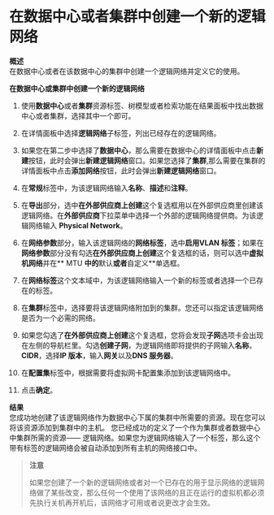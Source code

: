 # 在数据中心或者集群中创建一个新的逻辑网络

**概述**<br/>
在数据中心或者在该数据中心的集群中创建一个逻辑网络并定义它的使用。

**在数据中心或集群中创建一个新的逻辑网络**

1. 使用**数据中心**或者**集群**资源标签、树模型或者检索功能在结果面板中找出数据中心或者集群，选择其中一个即可。

2. 在详情面板中选择**逻辑网络**子标签，列出已经存在的逻辑网络。

3. 如果您在第二步中选择了**数据中心**，那么需要在数据中心的详情面板中点击**新建**按钮，此时会弹出**新建逻辑网络**窗口。如果您选择了**集群**,那么需要在集群的详情面板中点击**添加网络**按钮，此时会弹出**新建逻辑网络**窗口。

4. 在**常规**标签中，为该逻辑网络输入**名称**、**描述**和**注释**。

5. 在**导出**部分，选中**在外部供应商上创建**这个复选框用以在外部供应商里创建该逻辑网络。在**外部供应商**下拉菜单中选择一个外部的逻辑网络提供商。为该逻辑网络输入 **Physical Network**。

6. 在**网络参数**部分，输入该逻辑网络的**网络标签**，选中**启用VLAN 标签**；如果在**网络参数**部分没有勾选**在外部供应商上创建**这个复选框的话，则可以选中**虚拟机网络**并在** MTU **中的**默认**或者**自定义**单选框。

7. 在**网络标签**这个文本域中，为该逻辑网络输入一个新的标签或者选择一个已存在的标签。

8. 在**集群**标签中，选择要将该逻辑网络附加到的集群。您还可以指定该逻辑网络是否为一个必需的网络。

9. 如果您勾选了**在外部供应商上创建**这个复选框，您将会发现**子网**选项卡会出现在左侧的导航栏里。勾选**创建子网**，为逻辑网络即将提供的子网输入**名称**，**CIDR**，选择**IP 版本**，输入**网关**以及**DNS 服务器**。

10. 在**配置集**标签中，根据需要将虚拟网卡配置集添加到该逻辑网络中。

11. 点击**确定**。

**结果**</br>
您成功地创建了该逻辑网络作为数据中心下属的集群中所需要的资源。现在您可以将该资源添加到集群中的主机。
您已经成功的定义了一个作为集群或者数据中心中集群所需的资源—— 逻辑网络。如果您为逻辑网络输入了一个标签，那么这个带有标签的逻辑网络会被自动添加到所有主机的网络接口中。

> **注意**
>
> 如果您创建了一个新的逻辑网络或者对一个已存在的用于显示网络的逻辑网络做了某些改变，那么任何一个使用了该网络的且正在运行的虚拟机都必须先执行关机再开机后，该网络才可用或者说更改才会生效。
